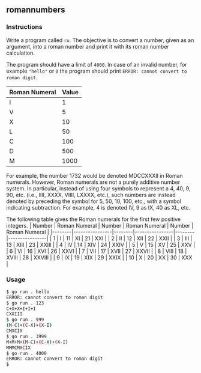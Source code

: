## **romannumbers**

### Instructions

Write a program called `rn`. The objective is to convert a number, given as an argument, into a roman number and print it with its roman number calculation.

The program should have a limit of `4000`. In case of an invalid number, for example `"hello"` or `0` the program should print `ERROR: cannot convert to roman digit`.

| Roman Numeral | Value |
|---------------|-------|
| I             | 1     |
| V             | 5     |
| X             | 10    |
| L             | 50    |
| C             | 100   |
| D             | 500   |
| M             | 1000  |


For example, the number 1732 would be denoted MDCCXXXII in Roman numerals. However, Roman numerals are not a purely additive number system. In particular, instead of using four symbols to represent a 4, 40, 9, 90, etc. (i.e., IIII, XXXX, VIIII, LXXXX, etc.), such numbers are instead denoted by preceding the symbol for 5, 50, 10, 100, etc., with a symbol indicating subtraction. For example, 4 is denoted IV, 9 as IX, 40 as XL, etc.

The following table gives the Roman numerals for the first few positive integers.
| Number | Roman Numeral | Number | Roman Numeral | Number | Roman Numeral |
|--------|----------------|--------|----------------|--------|----------------|
| 1      | I              | 11     | XI             | 21     | XXI            |
| 2      | II             | 12     | XII            | 22     | XXII           |
| 3      | III            | 13     | XIII           | 23     | XXIII          |
| 4      | IV             | 14     | XIV            | 24     | XXIV           |
| 5      | V              | 15     | XV             | 25     | XXV            |
| 6      | VI             | 16     | XVI            | 26     | XXVI           |
| 7      | VII            | 17     | XVII           | 27     | XXVII          |
| 8      | VIII           | 18     | XVIII          | 28     | XXVIII         |
| 9      | IX             | 19     | XIX            | 29     | XXIX           |
| 10     | X              | 20     | XX             | 30     | XXX            |

### Usage
```bash
$ go run . hello
ERROR: cannot convert to roman digit
$ go run . 123
C+X+X+I+I+I
CXXIII
$ go run . 999
(M-C)+(C-X)+(X-I)
CMXCIX
$ go run . 3999
M+M+M+(M-C)+(C-X)+(X-I)
MMMCMXCIX
$ go run . 4000
ERROR: cannot convert to roman digit
$
```
